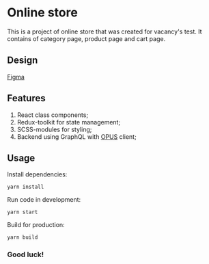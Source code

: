 # Online store

This is a project of online store that was created for vacancy's test. It contains of category page, product page and cart page.

## Design

[Figma](https://www.figma.com/file/MSyCAqVy1UgNap0pvqH6H3/Junior-Frontend-Test-Designs-Public?node-id=0%3A1)

## Features

1. React class components;
2. Redux-toolkit for state management;
3. SCSS-modules for styling;
4. Backend using GraphQL with [OPUS](https://www.npmjs.com/package/@tilework/opus) client;

## Usage

Install dependencies:

```
yarn install
```

Run code in development:

```
yarn start
```

Build for production:

```
yarn build
```

### Good luck!
